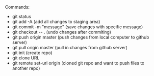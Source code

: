 Commands:

- git status
- git add -A (add all changes to staging area)
- git commit -m "message" (save changes with specific message)
- git checkout -- . (undo changes after commiting)
- git push origin master (push changes from local computer to github server)
- git pull origin master (pull in changes from github server)
- git init (create repo)
- git clone URL
- git remote set-url origin (cloned git repo and want to push files to another repo)
